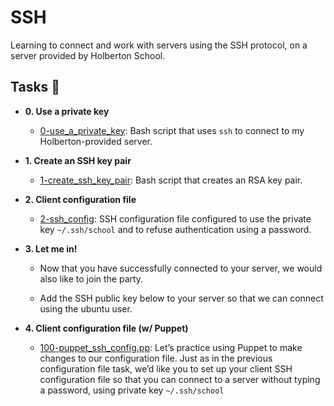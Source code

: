 # SSH

Learning to connect and work with servers using the SSH protocol, on a server
provided by Holberton School.

## Tasks :page_with_curl:

* **0. Use a private key**
  * [0-use_a_private_key](./0-use_a_private_key): Bash script that uses `ssh` to connect to my
Holberton-provided server.

* **1. Create an SSH key pair**
  * [1-create_ssh_key_pair](./1-create_ssh_key_pair): Bash script that creates an RSA key pair.

* **2. Client configuration file**
  * [2-ssh_config](./2-ssh_config): SSH configuration file configured to use the private key
`~/.ssh/school` and to refuse authentication using a password.

* **3. Let me in!**
  * Now that you have successfully connected to your server, we would also like to join the party.

  * Add the SSH public key below to your server so that we can connect using the ubuntu user.

* **4. Client configuration file (w/ Puppet)**
  * [100-puppet_ssh_config.pp](./100-puppet_ssh_config.pp): Let’s practice using Puppet to make changes to our configuration file. Just as in the previous configuration file task, we’d like you to set up your client SSH configuration file so that you can connect to a server without typing a password, using private key `~/.ssh/school`
